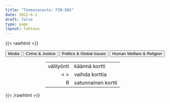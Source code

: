 ```yaml
---
title: "Teemasanasto: FIN-ENG"
date: 2022-6-1
draft: false
type: page
layout: tehtava
---
```

{{< rawhtml >}}
<link rel="stylesheet" type="text/css" href="/css/flashcard1.css"/>
<html>
 <body>
  <div id="cardArea"></div>
  <div id=valikko>
<button id="teema1">Media</button>  <button id="teema2">Crime & Justice</button>   <button id="teema3">Politics & Global issues</button>   <button id="teema4">Human Welfare & Religion</button>
</div>
  <div id="lukumaara"></div>
  <div id="buttonArea" class="grid grid-cols-3"></div>

<div id="nappaimet" class="hidden lg:block" style="text-align:center; margin:0 auto; width:50%;"> 
<table>
  <tr>
    <td style="text-align:end;">välilyönti</td>
    <td>käännä kortti</td>
  </tr>
  <tr>
    <td style="text-align:end;">< ></td>
    <td>vaihda korttia</td>
  </tr>
  <tr>
    <td style="text-align:end;">R</td>
    <td>satunnainen kortti</td>
</table>

</div>

 </body>
</html>

<script> 
$(document).ready(function() {

  var currentQuestion = 0;
  var qbank = 
  [
	["liittolainen", "ally"], 
	["väijytys; väijyä", "ambush"], 
	["ammukset, ampumatarvikkeet", "ammunition"], 
	["aseellinen konflikti", "armed conflict"], 
	["asevarasto, asevarikko", "armoury"], 
	["tykistö", "artillery"], 
	["kasarmi, parakki", "barracks"], 
	["olla sodassa", "be at war"], 
	["voittaa vihollinen", "beat/defeat the enemy"], 
	["raja", "border"], 
	["tappiot, mieshukka", "casualties"], 
	["sisällissota", "civil war"], 
	["taistelu", "combat"], 
	["valloittaa, voittaa", "conquer"], 
	["varusmies, asevelvollinen", "conscript"], 
	["ulkonaliikkumiskielto", "curfew"], 
	["julistaa sota", "declare war (on a country)"], 
	["tappio", "defeat"], 
	["puolustaa", "defend"], 
	["aseistariisunta", "disarmament"], 
	["suorittaa varusmiespalvelus", "do one’s military service"], 
	["suorittaa siviilipalvelus", "do one’s non-military service"], 
	["etninen puhdistus", "ethnic cleansing"], 
	["omien tulitus", "friendly fire"], 
	["varuskunta", "garrison"], 
	["kansanmurha", "genocide"], 
	["sissisota", "guerilla war"], 
	["jalkaväki", "infantry"], 
	["tunkeutua, hyökätä", "invade"], 
	["laivasto, laivue", "fleet"], 
	["sotilastukikohta", "military base"], 
	["ohjus", "missile"], 
	["liikekannallepano", "mobilisation"], 
	["miehitys", "occupation"], 
	["laskuvarjojääkärit", "paratroopers"], 
	["sotavanki", "prisoner of war (POW)"], 
	["kapina", "rebellion"], 
	["rykmentti", "regiment"], 
	["vetäytyä", "retreat"], 
	["pakote, sanktio", "sanction"], 
	["antautua", "surrender"], 
	["juoksuhauta, taisteluhauta", "trench"], 
	["joukot", "troops"], 
	["kaupunkisota", "urban warfare"], 
	["vastarintaliike", "resistance movement"], 
	["piiritys; piirittää", "siege"], 
	["kärsiä raskaita tappioita", "suffer heavy losses"], 
	["sotia", "wage war on"], 
	["sodankäynti", "warfare"], 
	["sodanlietsoja", "warmonger"], 
	["aseistus", "weaponry"], 
	["vetäytyä", "withdraw"], 
	["tulitauko", "ceasefire"], 
	["sovitella, toimia välittäjänä", "mediate"], 
	["neuvotella", "negotiate"], 
	["rauhanturvajoukot", "peace-keeping forces"], 
	["rauhanneuvottelut", "peace negotiations"], 
	["rauhansopimus", "peace treaty"], 
	["aselepo", "truce"], 
	["ilmavoimat", "the Air Force"], 
	["maavoimat", "the Army"], 
	["rannikkovartiosto", "the Coast Guard"], 
	["laivasto", "the Navy"], 
	["merijalkaväki", "the Marine Corps"], 
    ["analyysi, analyysit", "analysis, analyses"], 
	["keskiarvo", "average"], 
	["solu", "cell"], 
	["taulukko", "chart, table"], 
	["luokittelu", "classification"], 
	["käsite", "concept"], 
	["johtopäätös", "conclusion"], 
	["tehdä koe", "conduct an experiment"], 
	["tiedot", "data"], 
	["tietokanta", "database"], 
	["löytää, keksiä", "discover"], 
	["löytö, keksintö", "discovery"], 
	["insinööri", "engineer"], 
	["todisteet", "evidence"], 
	["koe", "experiment"], 
	["geenimanipulaatio", "genetic engineering, gene editing"], 
	["olettamus, olettamukset", "hypothesis, hypotheses"], 
	["keksiä", "invent"], 
	["keksintö", "invention"], 
	["mitata", "measure"], 
	["havainnoida", "observe"], 
	["tutkija", "researcher"], 
	["asteikko", "scale"], 
	["tieteellinen", "scientific"], 
	["tieteilijä", "scientist"], 
	["tilasto", "statistics"], 
	["kyselytutkimus", "survey"], 
	["muuttuja", "variable"], 
	["kiihdyttää", "accelerate"], 
	["kiihtyvyys", "acceleration"], 
	["sähkövaraus", "charge"], 
	["virtapiiri", "circuit"], 
	["tiheys", "density"], 
	["liueta, sulaa, hajota", "dissolve"], 
	["sähkövirta", "electric current"], 
	["kaava, kaavat", "formula, formulae"], 
	["taajuus", "frequency"], 
	["kitka", "friction"], 
	["painovoima", "gravity"], 
	["(massan) hitaus, jatkavuus", "inertia"], 
	["vipu", "lever"], 
	["suurennus", "magnification"], 
	["massa", "mass"], 
	["aine, materia", "matter"], 
	["ydinfysiikka", "nuclear physics"], 
	["ydin, tuma, ytimet, tumat", "nucleus, nuclei"], 
	["kiertorata, kiertää", "orbit"], 
	["ilmiö, ilmiöt", "phenomenon, phenomena"], 
	["fyysikko", "physicist"], 
	["säteily", "radiation"], 
	["tilavuus", "volume"], 
	["nopeus, vauhti", "velocity, speed"], 
	["aallonpituus", "wavelength"], 
	["happo", "acid"], 
	["atomi", "atom"], 
	["emäs", "base"], 
	["hiilidioksidi", "carbon dioxide"], 
	["kemiallinen reaktio", "chemical reaction"], 
	["kemisti", "chemist"], 
	["yhdiste", "compound"], 
	["alkuaine", "element"], 
	["haihtua", "evaporate"], 
	["kaasu", "gas"], 
	["vety", "hydrogen"], 
	["molekyyli", "molecule"], 
	["neste", "liquid"], 
	["typpi", "nitrogen"], 
	["hapettuminen", "oxidation"], 
	["happi", "oxygen"], 
	["jaksollisen järjestelmän taulukko", "periodic table"], 
	["ominaisuus", "property"], 
	["pelkistyminen", "reduction"], 
	["kylläinen", "saturated"], 
	["kiinteä", "solid"], 
	["liuos", "solution"], 
	["aine", "substance"]
    ["tavarajuna", "freight train"], 
	["luotijuna", "high-speed rail"], 
	["rekka", "lorry (BrE), truck (AmE)"], 
	["taajamajuna", "regional / commuter / local train"], 
	["raitiovaunu", "tram"], 
	["metro", "underground (BrE), subway (AmE)"], 
	["ajoneuvo", "vehicle"], 
	["moottoripyöräilijä, polkupyöräilijä", "biker"], 
	["apukuski", "co-driver"], 
	["työmatkalainen", "commuter"], 
	["pyöräilijä", "cyclist"], 
	["moottoriajoneuvolla kulkeva", "motorist"], 
	["matkustaja", "passenger"], 
	["jalankulkija", "pedestrian"], 
	["pysäköinninvalvoja", "traffic warden"], 
	["kiihdyttää", "accelerate"], 
	["katsastus", "annual inspection, vehicle safety inspection, MOT (Ministry of Safety test)"], 
	["autovero", "annual vehicle tax"], 
	["ilmailu", "aviation"], 
	["puhalluskoe", "breathalyzer test"], 
	["taajama", "built-up area"], 
	["ohitustie", "bypass"], 
	["parkkipaikka", "car park (BrE), parking lot (AmE)"], 
	["kimppakyyti", "carpool"], 
	["kolari", "collision, crash"], 
	["kadun reunakivi", "curb"], 
	["pyörätie", "cycling lane"], 
	["kiertotie", "detour, diversion"], 
	["ajokortti", "driving licence (BrE), driver’s license (AmE)"], 
	["autokoulu", "driving school"], 
	["ohituskaista", "fast lane"], 
	["sakko", "fine, ticket"], 
	["rahti", "freight, cargo"], 
	["huoltoasema", "gas station (AmE), service station (BrE)"], 
	["nokkakolari", "head-on collision"], 
	["valtatie, päätie", "highway"], 
	["vakuutus", "insurance"], 
	["eritasoliittymä", "interchange"], 
	["risteys", "intersection, junction, crossroads"], 
	["kaista", "lane"], 
	["levähdyspaikka", "lay-by (BrE), rest stop (AmE)"], 
	["moottoritie", "motorway (BrE), freeway (AmE), interstate (AmE)"], 
	["yksisuuntainen liikenne", "one-way traffic"], 
	["ohittaa", "overtake (BrE), pass (AmE)"], 
	["taskupysäköinti", "parallel parking"], 
	["pysäköidä", "park"], 
	["pysäköintimittari, pysäköintisovellus", "parking meter, parking app"], 
	["pysäköintiruutu", "parking space"], 
	["jalkakäytävä", "pavement (BrE), sidewalk (AmE)"], 
	["katukiveys, päällyste", "paving"], 
	["suojatie", "pedestrian crossing (BrE), zebra crossing (BrE), crosswalk (AmE)"], 
	["ketjukolari", "pile-up"], 
	["julkinen liikenne", "public transport"], 
	["raide", "rail, track"], 
	["ramppi", "ramp, exit"], 
	["hidastaa, vähentää nopeutta", "reduce speed"], 
	["tankata", "refuel, fill the tank"], 
	["etuajo-oikeus", "right-of-way"], 
	["kehätie", "ring road"], 
	["rattiraivo", "road rage"], 
	["liikenneturvallisuus", "road safety"], 
	["tietyö", "roadworks"], 
	["kiertoliittymä, liikenneympyrä", "roundabout (BrE), traffic circle (AmE)"], 
	["reitti", "route"], 
	["ruuhka-aika", "rush hour"], 
	["apukuskin paikka", "shotgun"], 
	["piennar", "(hard) shoulder"], 
	["nopeudenvalvontakamera", "speed camera"], 
	["nopeusrajoitus", "speed limit"], 
	["tutka", "speed trap, radar"], 
	["ylinopeus", "speeding"], 
	["alikulkutunneli", "subway (BrE), underpass (AmE)"], 
	["puskurissa roikkuminen", "tailgating"], 
	["maksu", "toll, charge"], 
	["keskikoroke", "traffic island"], 
	["ruuhka", "traffic jam, congestion"], 
	["liikennesääntö", "traffic regulation, rule of the road"], 
	["liikennerikkomus", "traffic violation"]
	["sovellus", "application"], 
	["liite(tiedosto)", "attachment"], 
	["askelpalautin", "backspace"], 
	["lihavointi", "bold, boldface"], 
	["kirjanmerkki", "bookmark"], 
	["selain", "browser"], 
	["kursori", "cursor"], 
	["työpöytä", "desktop"], 
	["hakemisto", "directory"], 
	["verkkotunnus", "domain"], 
	["emoji, hymiö", "emoji"], 
	["tiedosto", "file"], 
	["palomuuri", "firewall"], 
	["kansio", "folder"], 
	["fontti, kirjasin", "font"], 
	["aihetunniste, risuaita", "hashtag"], 
	["otsikko", "header"], 
	["linkki", "hyperlink"], 
	["kuvake", "icon"], 
	["kursivointi", "italics"], 
	["hakukone", "search engine"], 
	["ohjelma, ohjelmisto", "software"], 
	["välilyöntinäppäin", "spacebar"], 
	["käynnistää uudelleen", "boot, reboot"], 
	["ladata (virtaa)", "charge"], 
	["kopioida ja liittää", "copy and paste"], 
	["leikata ja liittää", "cut and paste"], 
	["kaatua, lakata toimimasta", "crash"], 
	["poistaa", "delete"], 
	["ladata (itselleen esim. internetistä)", "download"], 
	["raahata ja pudottaa", "drag and drop"], 
	["asentaa", "install"], 
	["kirjautua sisään, kirjautua ulos", "log in, log out"], 
	["päivittää (sivu)", "refresh"], 
	["päivittää (ohjelmisto/ sovellus)", "update"], 
	["ladata (omalta laitteelta esim. internetiin)", "upload"], 
	["laturi", "charger"], 
	["näyttö(laite)", "display, monitor"], 
	["telakka", "docking station"], 
	["muistitikku", "flash drive"], 
	["laitteisto", "hardware"], 
	["kuulokemikrofoni", "headset"], 
	["näppäimistö", "keyboard"], 
	["kannettava tietokone", "laptop"], 
	["näyttö, ruutu", "screen"], 
	["algoritmi", "algorithm"], 
	["tekoäly", "artificial intelligence, AI"], 
	["todennus", "authentication"], 
	["kaista, siirtonopeus", "bandwidth"], 
	["bitti", "bit"], 
	["laajakaista", "broadband"], 
	["tavu", "byte"], 
	["eväste", "cookie"], 
	["tietoturva", "cyber safety, cyber security"], 
	["salaus", "encryption"], 
	["haittaohjelma", "malware"], 
	["moderaattori", "moderator"], 
	["verkko", "network"], 
	["verkossa", "online"], 
	["tietojenkalastelu", "phishing"], 
	["ohjelmointi", "programming"], 
	["roskaposti", "spam"], 
	["taulukkolaskenta", "spreadsheet"], 
	["vakoiluohjelma", "spyware"], 
	["langaton verkko", "Wi-Fi"], 
	["tekstinkäsittely", "word processing"], 
]  ;

  beginActivity();
  edellinen();
  random();
  seuraava();
  kortinVaihto();

  	$("#teema1").on("mousedown", function(){
	currentQuestion = 0;
    beginActivity();
    })
    $("#teema2").on("mousedown", function(){
    currentQuestion = 83;
    beginActivity();
    })
    $("#teema3").on("mousedown", function(){
    currentQuestion = 162;
    beginActivity();
    })
    $("#teema4").on("mousedown", function(){
    currentQuestion = 245;
    beginActivity();
    })

  window.addEventListener('keydown', (e) => {
    if (e.keyCode === 32 && e.target === document.body) {
      e.preventDefault();
    }
  });

  document.body.onkeydown = function(event) {
    event = event || window.event;
    var keycode = event.charCode || event.keyCode;
    if (keycode === 37 && currentQuestion > 0) {
      currentQuestion--;
      beginActivity();
    }

    if (keycode === 82) {
      var randomNumber = Math.floor(Math.random() * qbank.length);
      currentQuestion = randomNumber;
      beginActivity();
    }

    if (keycode === 39 && currentQuestion < qbank.length - 1) {
      currentQuestion++;
      beginActivity();
    }

    if (keycode === 32) {
      var parentDiv = document.getElementById("cardArea");
      var childDiv = document.getElementById("card1");
      if (parentDiv.contains(childDiv)) {
        $("#cardArea").empty()
        $("#cardArea").append('<div id="card2" class="card">' + qbank[currentQuestion][1] + '</div>')
        $("#card2").css("background-color", "#00473c")
      } else {
        $("#cardArea").empty()
        $("#cardArea").append('<div id="card1" class="card">' + qbank[currentQuestion][0] + '</div>')
        $("#card1").css("background-color", "#1F2937")
      }
    }

  }
 	function beginActivity() {
    $("#cardArea").empty();
    $("#cardArea").append('<div id="card1" class="card">' + qbank[currentQuestion][0] + '</div>');
    $("#card1").css("background-color", "#1F2937");
    $("#lukumaara").empty();
    var korttia = document.createElement('div')
    korttia.innerHTML = currentQuestion + 1 + " / " + qbank.length;
    document.getElementById('lukumaara').appendChild(korttia);
  }

  function kortinVaihto() {
    $("#cardArea").on("click", function() {
      var parentDiv = document.getElementById("cardArea");
      var childDiv = document.getElementById("card1");
      if (parentDiv.contains(childDiv)) {
        $("#cardArea").empty()
        $("#cardArea").append('<div id="card2" class="card">' + qbank[currentQuestion][1] + '</div>')
        $("#card2").css("background-color", "#00473c")
      } else {
        $("#cardArea").empty()
        $("#cardArea").append('<div id="card1" class="card">' + qbank[currentQuestion][0] + '</div>')
        $("#card1").css("background-color", "#1F2937")
      }
    })
  }


  function edellinen() {
    $("#buttonArea").append('<div id="prevButton">Edellinen</div>');
    $("#prevButton").on("click", function() {
      if (currentQuestion > 0) {
        currentQuestion--;
        beginActivity();
      }
    })
  }

  function random() {
    $("#buttonArea").append('<div id="random">Random</div>');
    $("#random").on("click", function() {
      var randomNumber = Math.floor(Math.random() * qbank.length);
      currentQuestion = randomNumber;
      beginActivity();
    })
  }

  function seuraava() {
    $("#buttonArea").append('<div id="nextButton">Seuraava</div>');
    $("#nextButton").on("click", function() {
      if (currentQuestion < qbank.length - 1) {
        currentQuestion++;
        beginActivity();
      }
    })
  }
})
</script>

{{< /rawhtml >}}